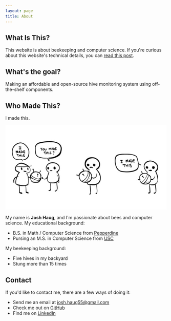 ```yaml
---
layout: page
title: About
---
```


## What Is This?

This website is about beekeeping and computer science. If you're curious about this website's technical details, you can [read this post](about-this-site.html).

## What's the goal?

Making an affordable and open-source hive monitoring system using off-the-shelf components. 

## Who Made This?

I made this.

![ ](assets/i-made-this.jpg)

My name is **Josh Haug**, and I'm passionate about bees and computer science. My educational background:

* B.S. in Math / Computer Science from [Pepperdine](http://www.pepperdine.edu/)
* Pursing an M.S. in Computer Science from [USC](https://www.cs.usc.edu)

My beekeeping background:  

* Five hives in my backyard
* Stung more than 15 times

## Contact

If you'd like to contact me, there are a few ways of doing it:

* Send me an email at [josh.haug55@gmail.com](mailto:josh.haug55@gmail.com?Subject=Hello%20World)
* Check me out on [GitHub](https://www.github.com/joshhaug)
* Find me on [LinkedIn](https://www.linkedin.com/in/joshua-haug-64a04897)
